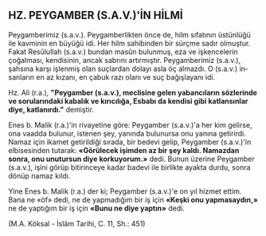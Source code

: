 ## HZ. PEYGAMBER (S.A.V.)'İN HİLMİ

Peygamberimiz (s.a.v.). Peygamberlikten ön­ce de, hilm sıfatının üstünlüğü ile kavminin en büyüğü idi. Her hilm sahibinden bir sürçme sadır olmuştur. Fakat Resûlullah (s.a.v.) bundan masûn bulunmuş, eza ve işkencelerin çoğal­ması, kendisinin, ancak sabrını artırmıştır. Peygamberimiz (s.a.v.), şahsına karşı işlenmiş olan suçlardan dolayı asla öç almazdı. O (s.a.v.) in­sanların en az kızanı, en çabuk razı olanı ve suç bağışlayanı idi.

Hz. Ali (r.a.), **"Peygamber (s.a.v.), meclisi­ne gelen yabancıların sözlerinde ve sorularındaki kabalık ve kırıcılığa, Esbabı da kendisi gibi katlansınlar diye, katlanırdı."** demiştir.

Enes b. Malik (r.a.)'in rivayetine göre: Pey­gamber (s.a.v.)'a her kim gelirse, ona vaadda bulunur, istenen şey, yanında bulunursa onu ya­nına getirirdi. Namaz için ikamet getirildiği sırada, bir bedevi gelip, Peygamber (s.a.v.)'in el­bisesinden tutarak: **«Görülecek işimden az bir şey kaldı. Namazdan sonra, onu unutursun diye korkuyorum.»** dedi. Bunun üzerine Peygamber (s.a.v.), işini görüp bitirinceye kadar badevi ile birlikte ayakta durdu, sonra dönüp namaz kıldı.

Yine Enes b. Malik (r.a.) der ki; Peygamber (s.a.v.)'e on yıl hizmet ettim. Bana ne «öf» dedi, ne de yapmadığım bir iş için **«Keşki onu yapmasaydın,»** ne de yaptığım bir iş için **«Bunu ne diye yaptın»** dedi.

(M.A. Köksal - İslâm Tarihi, C. 11, Sh.: 451)
